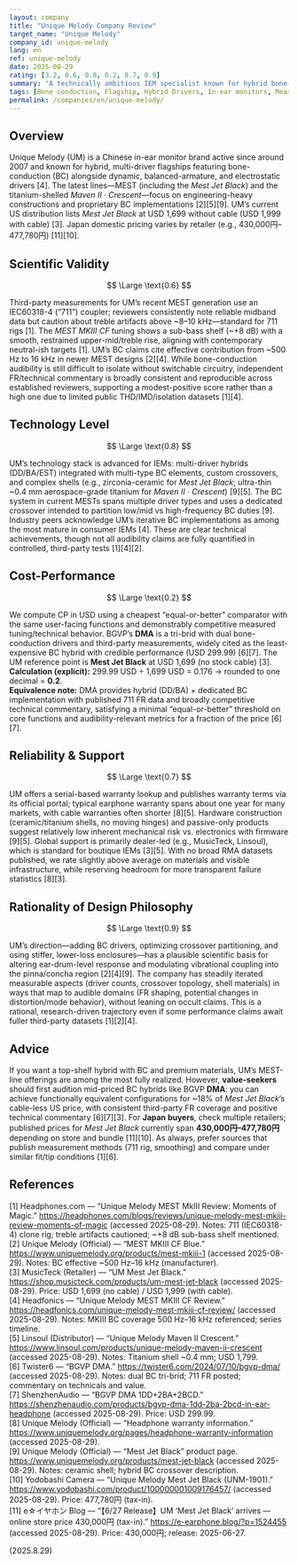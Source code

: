 ```yaml
---
layout: company
title: "Unique Melody Company Review"
target_name: "Unique Melody"
company_id: unique-melody
lang: en
ref: unique-melody
date: 2025-08-29
rating: [3.2, 0.6, 0.8, 0.2, 0.7, 0.9]
summary: "A technically ambitious IEM specialist known for hybrid bone-conduction designs. Measurement-first third-party data exists for recent flagships, but the company’s value proposition is challenged by much cheaper models that now match core functions."
tags: [Bone conduction, Flagship, Hybrid Drivers, In-ear monitors, Measurement-Focused]
permalink: /companies/en/unique-melody/
---
```

## Overview

Unique Melody (UM) is a Chinese in-ear monitor brand active since around 2007 and known for hybrid, multi-driver flagships featuring bone-conduction (BC) alongside dynamic, balanced-armature, and electrostatic drivers [4]. The latest lines—MEST (including the *Mest Jet Black*) and the titanium-shelled *Maven II · Crescent*—focus on engineering-heavy constructions and proprietary BC implementations [2][5][9]. UM’s current US distribution lists *Mest Jet Black* at USD 1,699 without cable (USD 1,999 with cable) [3]. Japan domestic pricing varies by retailer (e.g., 430,000円–477,780円) [11][10].

## Scientific Validity

$$ \Large \text{0.6} $$

Third-party measurements for UM’s recent MEST generation use an IEC60318-4 (“711”) coupler; reviewers consistently note reliable midband data but caution about treble artifacts above ~8–10 kHz—standard for 711 rigs [1]. The *MEST MKIII CF* tuning shows a sub-bass shelf (~+8 dB) with a smooth, restrained upper-mid/treble rise, aligning with contemporary neutral-ish targets [1]. UM’s BC claims cite effective contribution from ~500 Hz to 16 kHz in newer MEST designs [2][4]. While bone-conduction audibility is still difficult to isolate without switchable circuitry, independent FR/technical commentary is broadly consistent and reproducible across established reviewers, supporting a modest-positive score rather than a high one due to limited public THD/IMD/isolation datasets [1][4].

## Technology Level

$$ \Large \text{0.8} $$

UM’s technology stack is advanced for IEMs: multi-driver hybrids (DD/BA/EST) integrated with multi-type BC elements, custom crossovers, and complex shells (e.g., zirconia-ceramic for *Mest Jet Black*; ultra-thin ~0.4 mm aerospace-grade titanium for *Maven II · Crescent*) [9][5]. The BC system in current MESTs spans multiple driver types and uses a dedicated crossover intended to partition low/mid vs high-frequency BC duties [9]. Industry peers acknowledge UM’s iterative BC implementations as among the most mature in consumer IEMs [4]. These are clear technical achievements, though not all audibility claims are fully quantified in controlled, third-party tests [1][4][2].

## Cost-Performance

$$ \Large \text{0.2} $$

We compute CP in USD using a cheapest “equal-or-better” comparator with the same user-facing functions and demonstrably competitive measured tuning/technical behavior. BGVP’s **DMA** is a tri-brid with dual bone-conduction drivers and third-party measurements, widely cited as the least-expensive BC hybrid with credible performance (USD 299.99) [6][7]. The UM reference point is **Mest Jet Black** at USD 1,699 (no stock cable) [3].  
**Calculation (explicit):** 299.99 USD ÷ 1,699 USD = 0.176 → rounded to one decimal = **0.2**.  
**Equivalence note:** DMA provides hybrid (DD/BA) + dedicated BC implementation with published 711 FR data and broadly competitive technical commentary, satisfying a minimal “equal-or-better” threshold on core functions and audibility-relevant metrics for a fraction of the price [6][7].

## Reliability & Support

$$ \Large \text{0.7} $$

UM offers a serial-based warranty lookup and publishes warranty terms via its official portal; typical earphone warranty spans about one year for many markets, with cable warranties often shorter [8][5]. Hardware construction (ceramic/titanium shells, no moving hinges) and passive-only products suggest relatively low inherent mechanical risk vs. electronics with firmware [9][5]. Global support is primarily dealer-led (e.g., MusicTeck, Linsoul), which is standard for boutique IEMs [3][5]. With no broad RMA datasets published, we rate slightly above average on materials and visible infrastructure, while reserving headroom for more transparent failure statistics [8][3].

## Rationality of Design Philosophy

$$ \Large \text{0.9} $$

UM’s direction—adding BC drivers, optimizing crossover partitioning, and using stiffer, lower-loss enclosures—has a plausible scientific basis for altering ear-drum-level response and modulating vibrational coupling into the pinna/concha region [2][4][9]. The company has steadily iterated measurable aspects (driver counts, crossover topology, shell materials) in ways that map to audible domains (FR shaping, potential changes in distortion/mode behavior), without leaning on occult claims. This is a rational, research-driven trajectory even if some performance claims await fuller third-party datasets [1][2][4].

## Advice

If you want a top-shelf hybrid with BC and premium materials, UM’s MEST-line offerings are among the most fully realized. However, **value-seekers** should first audition mid-priced BC hybrids like BGVP **DMA**: you can achieve functionally equivalent configurations for ~18% of *Mest Jet Black*’s cable-less US price, with consistent third-party FR coverage and positive technical commentary [6][7][3]. For **Japan buyers**, check multiple retailers; published prices for *Mest Jet Black* currently span **430,000円–477,780円** depending on store and bundle [11][10]. As always, prefer sources that publish measurement methods (711 rig, smoothing) and compare under similar fit/tip conditions [1][6].

## References

[1] Headphones.com — “Unique Melody MEST MkIII Review: Moments of Magic.” https://headphones.com/blogs/reviews/unique-melody-mest-mkiii-review-moments-of-magic (accessed 2025-08-29). Notes: 711 (IEC60318-4) clone rig; treble artifacts cautioned; ~+8 dB sub-bass shelf mentioned.  
[2] Unique Melody (Official) — “MEST MKIII CF Blue.” https://www.uniquemelody.org/products/mest-mkiii-1 (accessed 2025-08-29). Notes: BC effective ~500 Hz–16 kHz (manufacturer).  
[3] MusicTeck (Retailer) — “UM Mest Jet Black.” https://shop.musicteck.com/products/um-mest-jet-black (accessed 2025-08-29). Price: USD 1,699 (no cable) / USD 1,999 (with cable).  
[4] Headfonics — “Unique Melody MEST MKIII CF Review.” https://headfonics.com/unique-melody-mest-mkiii-cf-review/ (accessed 2025-08-29). Notes: MKIII BC coverage 500 Hz–16 kHz referenced; series timeline.  
[5] Linsoul (Distributor) — “Unique Melody Maven II Crescent.” https://www.linsoul.com/products/unique-melody-maven-ii-crescent (accessed 2025-08-29). Notes: Titanium shell ~0.4 mm; USD 1,799.  
[6] Twister6 — “BGVP DMA.” https://twister6.com/2024/07/10/bgvp-dma/ (accessed 2025-08-29). Notes: dual BC tri-brid; 711 FR posted; commentary on technicals and value.  
[7] ShenzhenAudio — “BGVP DMA 1DD+2BA+2BCD.” https://shenzhenaudio.com/products/bgvp-dma-1dd-2ba-2bcd-in-ear-headphone (accessed 2025-08-29). Price: USD 299.99.  
[8] Unique Melody (Official) — “Headphone warranty information.” https://www.uniquemelody.org/pages/headphone-warranty-information (accessed 2025-08-29).  
[9] Unique Melody (Official) — “Mest Jet Black” product page. https://www.uniquemelody.org/products/mest-jet-black (accessed 2025-08-29). Notes: ceramic shell; hybrid BC crossover description.  
[10] Yodobashi Camera — “Unique Melody Mest Jet Black (UNM-1901).” https://www.yodobashi.com/product/100000001009176457/ (accessed 2025-08-29). Price: 477,780円 (tax-in).  
[11] e☆イヤホン Blog — “【6/27 Release】UM ‘Mest Jet Black’ arrives — online store price 430,000円 (tax-in).” https://e-earphone.blog/?p=1524455 (accessed 2025-08-29). Price: 430,000円; release: 2025-06-27.

(2025.8.29)

